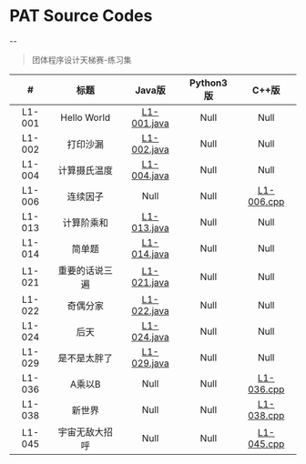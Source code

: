 # PAT Source Codes

--

> 团体程序设计天梯赛-练习集

|#|标题|Java版|Python3版|C++版|
|:--:|:--:|:--:|:--:|:--:|
|L1-001|Hello World|[L1-001.java](GPLT/L1-001.java)|Null|Null|
|L1-002|打印沙漏|[L1-002.java](GPLT/L1-002.java)|Null|Null|
|L1-004|计算摄氏温度|[L1-004.java](GPLT/L1-004.java)|Null|Null|
|L1-006|连续因子|Null|Null|[L1-006.cpp](GPLT/L1-006.cpp)|
|L1-013|计算阶乘和|[L1-013.java](GPLT/L1-013.java)|Null|Null|
|L1-014|简单题|[L1-014.java](GPLT/L1-014.java)|Null|Null|
|L1-021|重要的话说三遍|[L1-021.java](GPLT/L1-021.java)|Null|Null|
|L1-022|奇偶分家|[L1-022.java](GPLT/L1-022.java)|Null|Null|
|L1-024|后天|[L1-024.java](GPLT/L1-024.java)|Null|Null|
|L1-029|是不是太胖了|[L1-029.java](GPLT/L1-029.java)|Null|Null|
|L1-036|A乘以B|Null|Null|[L1-036.cpp](L1-036.cpp)|
|L1-038|新世界|Null|Null|[L1-038.cpp](GPLT/L1-038.cpp)|
|L1-045|宇宙无敌大招呼|Null|Null|[L1-045.cpp](GPLT/L1-045.cpp)|